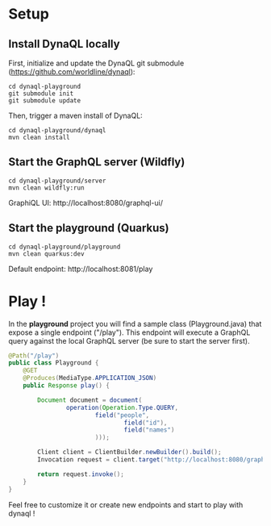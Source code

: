 # Setup
## Install DynaQL locally
First, initialize and update the DynaQL git submodule (https://github.com/worldline/dynaql):
```
cd dynaql-playground
git submodule init
git submodule update
```
Then, trigger a maven install of DynaQL:
```
cd dynaql-playground/dynaql
mvn clean install
```

## Start the GraphQL server (Wildfly)
```
cd dynaql-playground/server
mvn clean wildfly:run
```
GraphiQL UI: http://localhost:8080/graphql-ui/

## Start the playground (Quarkus)
```
cd dynaql-playground/playground
mvn clean quarkus:dev
```
Default endpoint: http://localhost:8081/play

# Play !
In the **playground** project you will find a sample class (Playground.java) that expose a single endpoint ("/play").
This endpoint will execute a GraphQL query against the local GraphQL server (be sure to start the server first).
```java
@Path("/play")
public class Playground {
    @GET
    @Produces(MediaType.APPLICATION_JSON)
    public Response play() {

        Document document = document(
                operation(Operation.Type.QUERY,
                        field("people",
                                field("id"),
                                field("names")
                        )));

        Client client = ClientBuilder.newBuilder().build();
        Invocation request = client.target("http://localhost:8080/graphql").request(document.toString()).build();

        return request.invoke();
    }
}
```

Feel free to customize it or create new endpoints and start to play with dynaql !
